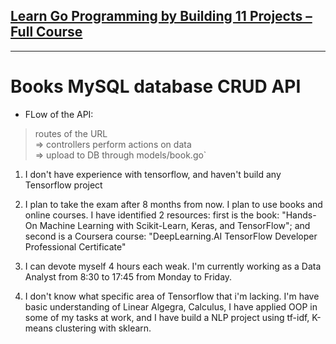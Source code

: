 ## [Learn Go Programming by Building 11 Projects – Full Course](https://www.youtube.com/watch?v=jFfo23yIWac)
---
# Books MySQL database CRUD API
- FLow of the API:
> routes of the URL  
> => controllers perform actions on data  
> => upload to DB through models/book.go`

1. I don't have experience with tensorflow, and haven't build any Tensorflow project

2. I plan to take the exam after 8 months from now. I plan to use books and online courses. I have identified 2 resources: first is the book: "Hands-On Machine Learning with Scikit-Learn, Keras, and TensorFlow"; and second is a Coursera course: "DeepLearning.AI TensorFlow Developer Professional Certificate"

3. I can devote myself 4 hours each weak. I'm currently working as a Data Analyst from 8:30 to 17:45 from Monday to Friday.

4. I don't know what specific area of Tensorflow that i'm lacking.  I'm have basic understanding of Linear Algegra, Calculus, I have applied OOP in some of my tasks at work, and I have build a NLP project using tf-idf, K-means clustering with sklearn.